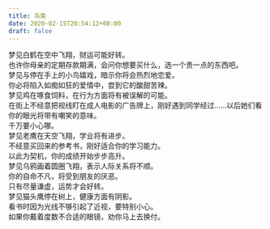 ```yaml
---
title: 鸟类
date: 2020-02-15T20:54:12+08:00
draft: false
---
```


梦见白鹤在空中飞翔，财运可能好转。<br>
也许你母亲的定期存款期满，会问你想要买什么，选一个贵一点的东西吧。<br>
梦见与停在手上的小鸟嬉戏，暗示你将会热烈地恋爱。<br>
你必将陷入如痴如狂的爱情中，尝到它的酸甜苦辣。<br>
梦见鸡在啄食饲料，在行为方面将有被误解的可能。<br>
在街上不经意把视线盯在成人电影的广告牌上，刚好遇到同学经过……以后她们看你的眼光将带有嘲笑的意味。<br>
千万要小心哪。<br>
梦见老鹰在天空飞翔，学业将有进步。<br>
不经意买回来的参考书，刚好适合你的学习能力。<br>
以此为契机，你的成绩开始步步高升。<br>
梦见乌鸦画着圆圈飞翔，表示人际关系将不顺。<br>
你的自命不凡，将受到朋友的厌恶。<br>
只有尽量谦虚，运势才会好转。<br>
梦见猫头鹰停在树上，健康方面有阴影。<br>
看书时因为光线不够引起了近视，要特别小心。<br>
如果你戴着度数不合适的眼镜，劝你马上去换付。<br>

